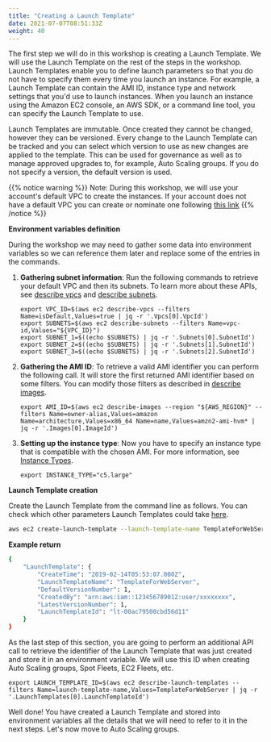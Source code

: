 ```yaml
---
title: "Creating a Launch Template"
date: 2021-07-07T08:51:33Z
weight: 40
---
```


The first step we will do in this workshop is creating a Launch Template.
We will use the Launch Template on the rest of the steps in the workshop.
Launch Templates enable you to define
launch parameters so that you do not have to specify them every time you
launch an instance. For example, a Launch Template can contain the AMI
ID, instance type and network settings that you'd use to launch
instances. When you launch an instance using the Amazon EC2 console, an
AWS SDK, or a command line tool, you can specify the Launch Template to
use.

Launch Templates are immutable. Once created they cannot be changed, however they can be
versioned. Every change to the Launch Template can be tracked and you can select which version to use as new changes are applied to the template. This can be used for governance as well as to manage approved upgrades to, for example, Auto Scaling groups. If you do not specify a version, the default version is used.


{{% notice warning %}}
Note: During this workshop, we will use your account's default VPC to create the instances. If your account does not have a default VPC you can create or nominate one following [this link](https://docs.aws.amazon.com/vpc/latest/userguide/default-vpc.html#create-default-vpc)
{{% /notice %}}

**Environment variables definition**

During the workshop we may need to gather some data into environment variables so we can reference them later and replace some of the entries in the commands.

1. **Gathering subnet information**: Run the following commands to retrieve your default VPC and then its subnets.
    To learn more about these APIs, see [describe vpcs](https://docs.aws.amazon.com/cli/latest/reference/ec2/describe-vpcs.html) and [describe subnets](https://docs.aws.amazon.com/cli/latest/reference/ec2/describe-subnets.html).

    ```
    export VPC_ID=$(aws ec2 describe-vpcs --filters Name=isDefault,Values=true | jq -r '.Vpcs[0].VpcId')
    export SUBNETS=$(aws ec2 describe-subnets --filters Name=vpc-id,Values="${VPC_ID}")
    export SUBNET_1=$((echo $SUBNETS) | jq -r '.Subnets[0].SubnetId')
    export SUBNET_2=$((echo $SUBNETS) | jq -r '.Subnets[1].SubnetId')
    export SUBNET_3=$((echo $SUBNETS) | jq -r '.Subnets[2].SubnetId')
    ```

2. **Gathering the AMI ID**: To retrieve a valid AMI identifier you can perform the following call. It will store the first returned AMI identifier based on some filters.
    You can modify those filters as described in [describe images](https://docs.aws.amazon.com/cli/latest/reference/ec2/describe-images.html).

    ```
    export AMI_ID=$(aws ec2 describe-images --region "${AWS_REGION}" --filters Name=owner-alias,Values=amazon Name=architecture,Values=x86_64 Name=name,Values=amzn2-ami-hvm* | jq -r '.Images[0].ImageId')
    ```

3. **Setting up the instance type**: Now you have to specify an instance type that is compatible with the chosen AMI. For
    more information, see [Instance
    Types](https://docs.aws.amazon.com/AWSEC2/latest/UserGuide/instance-types.html).

    ```
    export INSTANCE_TYPE="c5.large"
    ```

**Launch Template creation**

Create the Launch Template from the command line as follows.
You can check which other parameters Launch Templates could take [here](https://docs.aws.amazon.com/cli/latest/reference/ec2/create-launch-template.html).

```bash
aws ec2 create-launch-template --launch-template-name TemplateForWebServer --version-description 1 --launch-template-data "{\"ImageId\":\"${AMI_ID}\",\"InstanceType\":\"${INSTANCE_TYPE}\"}"
```

**Example return**

```bash
{
    "LaunchTemplate": {
        "CreateTime": "2019-02-14T05:53:07.000Z",
        "LaunchTemplateName": "TemplateForWebServer",
        "DefaultVersionNumber": 1,
        "CreatedBy": "arn:aws:iam::123456789012:user/xxxxxxxx",
        "LatestVersionNumber": 1,
        "LaunchTemplateId": "lt-00ac79500cbd56d11"
    }
}
```

As the last step of this section, you are going to perform an additional API call to retrieve the identifier of the Launch Template that was just created and store it in an environment variable. We will use this ID when creating Auto Scaling groups, Spot Fleets, EC2 Fleets, etc.

```
export LAUNCH_TEMPLATE_ID=$(aws ec2 describe-launch-templates --filters Name=launch-template-name,Values=TemplateForWebServer | jq -r '.LaunchTemplates[0].LaunchTemplateId')
```

Well done! You have created a Launch Template and stored into environment variables all the details that we will need to refer to it in the next steps. Let's now move to Auto Scaling groups.
